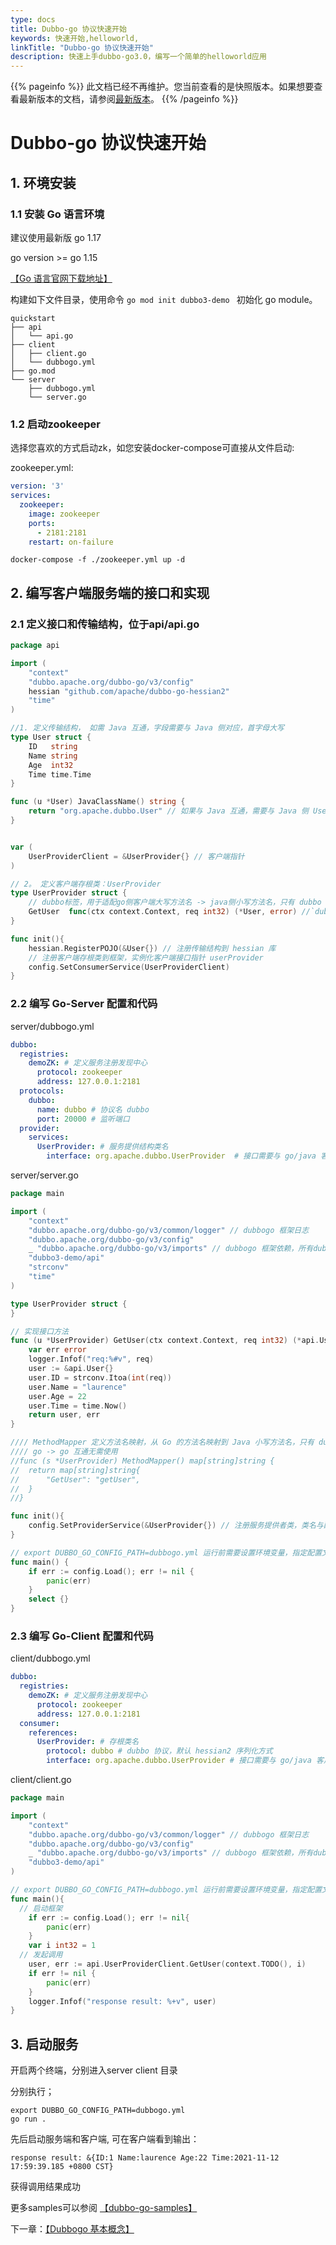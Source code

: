 ```yaml
---
type: docs
title: Dubbo-go 协议快速开始
keywords: 快速开始,helloworld,
linkTitle: "Dubbo-go 协议快速开始"
description: 快速上手dubbo-go3.0，编写一个简单的helloworld应用
---
```


{{% pageinfo %}} 此文档已经不再维护。您当前查看的是快照版本。如果想要查看最新版本的文档，请参阅[最新版本](../../../../../../docs3-v2/golang-sdk/quickstart/quickstart_triple/)。
{{% /pageinfo %}}

# Dubbo-go 协议快速开始

## 1. 环境安装

### 1.1 安装 Go 语言环境

建议使用最新版 go 1.17

go version >= go 1.15

[【Go 语言官网下载地址】](https://golang.google.cn/)

构建如下文件目录，使用命令 `go mod init dubbo3-demo ` 初始化 go module。

```
quickstart
├── api
│   └── api.go
├── client
│   ├── client.go
│   └── dubbogo.yml
├── go.mod
└── server
    ├── dubbogo.yml
    └── server.go
```

### 1.2 启动zookeeper

选择您喜欢的方式启动zk，如您安装docker-compose可直接从文件启动: 

zookeeper.yml:

```yaml
version: '3'
services:
  zookeeper:
    image: zookeeper
    ports:
      - 2181:2181
    restart: on-failure
```

```shell
docker-compose -f ./zookeeper.yml up -d
```

## 2. 编写客户端服务端的接口和实现

### 2.1 定义接口和传输结构，位于api/api.go

```go
package api

import (
	"context"
	"dubbo.apache.org/dubbo-go/v3/config"
	hessian "github.com/apache/dubbo-go-hessian2"
	"time"
)

//1. 定义传输结构， 如需 Java 互通，字段需要与 Java 侧对应，首字母大写
type User struct {
	ID   string
	Name string
	Age  int32
	Time time.Time
}

func (u *User) JavaClassName() string {
	return "org.apache.dubbo.User" // 如果与 Java 互通，需要与 Java 侧 User class全名对应,
}


var (
	UserProviderClient = &UserProvider{} // 客户端指针
)

// 2。 定义客户端存根类：UserProvider
type UserProvider struct {
	// dubbo标签，用于适配go侧客户端大写方法名 -> java侧小写方法名，只有 dubbo 协议客户端才需要使用
	GetUser  func(ctx context.Context, req int32) (*User, error) //`dubbo:"getUser"`
}

func init(){
	hessian.RegisterPOJO(&User{}) // 注册传输结构到 hessian 库
	// 注册客户端存根类到框架，实例化客户端接口指针 userProvider
	config.SetConsumerService(UserProviderClient)
}
```

### 2.2 编写 Go-Server 配置和代码

server/dubbogo.yml

```yaml
dubbo:
  registries:
    demoZK: # 定义服务注册发现中心
      protocol: zookeeper
      address: 127.0.0.1:2181
  protocols:
    dubbo:
      name: dubbo # 协议名 dubbo
      port: 20000 # 监听端口
  provider:
    services:
      UserProvider: # 服务提供结构类名
        interface: org.apache.dubbo.UserProvider  # 接口需要与 go/java 客户端对应
```



server/server.go

```go
package main

import (
	"context"
	"dubbo.apache.org/dubbo-go/v3/common/logger" // dubbogo 框架日志
	"dubbo.apache.org/dubbo-go/v3/config"
	_ "dubbo.apache.org/dubbo-go/v3/imports" // dubbogo 框架依赖，所有dubbogo进程都需要隐式引入一次
	"dubbo3-demo/api"
	"strconv"
	"time"
)

type UserProvider struct {
}

// 实现接口方法
func (u *UserProvider) GetUser(ctx context.Context, req int32) (*api.User, error) {
	var err error
	logger.Infof("req:%#v", req)
	user := &api.User{}
	user.ID = strconv.Itoa(int(req))
	user.Name = "laurence"
	user.Age = 22
	user.Time = time.Now()
	return user, err
}

//// MethodMapper 定义方法名映射，从 Go 的方法名映射到 Java 小写方法名，只有 dubbo 协议服务接口才需要使用
//// go -> go 互通无需使用
//func (s *UserProvider) MethodMapper() map[string]string {
//	return map[string]string{
//		"GetUser": "getUser",
//	}
//}

func init(){
	config.SetProviderService(&UserProvider{}) // 注册服务提供者类，类名与配置文件中的 service 对应
}

// export DUBBO_GO_CONFIG_PATH=dubbogo.yml 运行前需要设置环境变量，指定配置文件位置
func main() {
	if err := config.Load(); err != nil {
		panic(err)
	}
	select {}
}

```



### 2.3 编写 Go-Client 配置和代码

client/dubbogo.yml

```yaml
dubbo:
  registries:
    demoZK: # 定义服务注册发现中心
      protocol: zookeeper
      address: 127.0.0.1:2181
  consumer:
    references:
      UserProvider: # 存根类名
        protocol: dubbo # dubbo 协议，默认 hessian2 序列化方式
        interface: org.apache.dubbo.UserProvider # 接口需要与 go/java 客户端对应
```

client/client.go

```go
package main

import (
	"context"
	"dubbo.apache.org/dubbo-go/v3/common/logger" // dubbogo 框架日志
	"dubbo.apache.org/dubbo-go/v3/config"
	_ "dubbo.apache.org/dubbo-go/v3/imports" // dubbogo 框架依赖，所有dubbogo进程都需要隐式引入一次
	"dubbo3-demo/api"
)

// export DUBBO_GO_CONFIG_PATH=dubbogo.yml 运行前需要设置环境变量，指定配置文件位置
func main(){
  // 启动框架
	if err := config.Load(); err != nil{
		panic(err)
	}
	var i int32 = 1
  // 发起调用
	user, err := api.UserProviderClient.GetUser(context.TODO(), i)
	if err != nil {
		panic(err)
	}
	logger.Infof("response result: %+v", user)
}
```

## 3. 启动服务

开启两个终端，分别进入server client 目录

分别执行；

```shell
export DUBBO_GO_CONFIG_PATH=dubbogo.yml
go run .
```

先后启动服务端和客户端, 可在客户端看到输出：

```shell
response result: &{ID:1 Name:laurence Age:22 Time:2021-11-12 17:59:39.185 +0800 CST}
```

获得调用结果成功

更多samples可以参阅 [【dubbo-go-samples】](../../samples/samples_repo.html)

下一章：[【Dubbogo 基本概念】](../../concept/app_and_interface.html)
